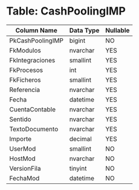 # Table: CashPoolingIMP

| Column Name | Data Type | Nullable |
|-------------|-----------|----------|
| PkCashPoolingIMP | bigint | NO |
| FkModulos | nvarchar | YES |
| FkIntegraciones | smallint | YES |
| FkProcesos | int | YES |
| FkFicheros | smallint | YES |
| Referencia | nvarchar | YES |
| Fecha | datetime | YES |
| CuentaContable | nvarchar | YES |
| Sentido | nvarchar | YES |
| TextoDocumento | nvarchar | YES |
| Importe | decimal | YES |
| UserMod | smallint | NO |
| HostMod | nvarchar | NO |
| VersionFila | tinyint | NO |
| FechaMod | datetime | NO |
